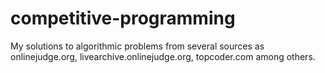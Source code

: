 # competitive-programming
My solutions to algorithmic problems from several sources as onlinejudge.org, livearchive.onlinejudge.org, topcoder.com among others.
